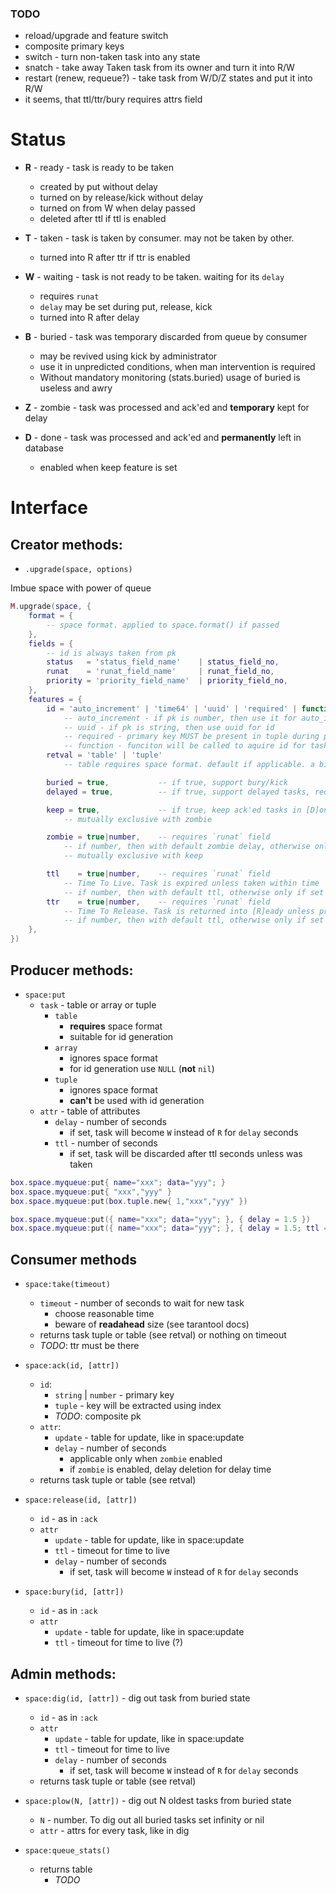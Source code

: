 ### TODO
* reload/upgrade and feature switch
* composite primary keys
* switch - turn non-taken task into any state
* snatch - take away Taken task from its owner and turn it into R/W
* restart (renew, requeue?) - take task from W/D/Z states and put it into R/W
* it seems, that ttl/ttr/bury requires attrs field


# Status

* **R** - ready - task is ready to be taken
	- created by put without delay
	- turned on by release/kick without delay
	- turned on from W when delay passed
	- deleted after ttl if ttl is enabled

* **T** - taken - task is taken by consumer. may not be taken by other.
	- turned into R after ttr if ttr is enabled

* **W** - waiting - task is not ready to be taken. waiting for its `delay`
	- requires `runat`
	- `delay` may be set during put, release, kick
	- turned into R after delay

* **B** - buried - task was temporary discarded from queue by consumer
	- may be revived using kick by administrator
	- use it in unpredicted conditions, when man intervention is required
	- Without mandatory monitoring (stats.buried) usage of buried is useless and awry

* **Z** - zombie - task was processed and ack'ed and **temporary** kept for delay

* **D** - done - task was processed and ack'ed and **permanently** left in database
	- enabled when keep feature is set

# Interface

## Creator methods:

* `.upgrade(space, options)`

Imbue space with power of queue

```lua
M.upgrade(space, {
	format = {
		-- space format. applied to space.format() if passed
	},
	fields = {
		-- id is always taken from pk
		status   = 'status_field_name'    | status_field_no,
		runat    = 'runat_field_name'     | runat_field_no,
		priority = 'priority_field_name'  | priority_field_no,
	},
	features = {
		id = 'auto_increment' | 'time64' | 'uuid' | 'required' | function
			-- auto_increment - if pk is number, then use it for auto_increment
			-- uuid - if pk is string, then use uuid for id
			-- required - primary key MUST be present in tuple during put
			-- function - funciton will be called to aquire id for task
		retval = 'table' | 'tuple'
			-- table requires space format. default if applicable. a bit slower

		buried = true,           -- if true, support bury/kick
		delayed = true,          -- if true, support delayed tasks, requires `runat`

		keep = true,             -- if true, keep ack'ed tasks in [D]one state, instead of deleting
			-- mutually exclusive with zombie

		zombie = true|number,    -- requires `runat` field
			-- if number, then with default zombie delay, otherwise only if set delay during ack
			-- mutually exclusive with keep

		ttl    = true|number,    -- requires `runat` field
			-- Time To Live. Task is expired unless taken within time
			-- if number, then with default ttl, otherwise only if set during put/release
		ttr    = true|number,    -- requires `runat` field
			-- Time To Release. Task is returned into [R]eady unless processed (turned to ack|release from taken) within time
			-- if number, then with default ttl, otherwise only if set during take
	},
})
```

## Producer methods:

* `space:put`
	- `task` - table or array or tuple
		+ `table`
			* **requires** space format
			* suitable for id generation
		+ `array`
			* ignores space format
			* for id generation use `NULL` (**not** `nil`)
		+ `tuple`
			* ignores space format
			* **can't** be used with id generation
	- `attr` - table of attributes
		+ `delay` - number of seconds
			* if set, task will become `W` instead of `R` for `delay` seconds
		+ `ttl` - number of seconds
			* if set, task will be discarded after ttl seconds unless was taken

```lua
box.space.myqueue:put{ name="xxx"; data="yyy"; }
box.space.myqueue:put{ "xxx","yyy" }
box.space.myqueue:put(box.tuple.new{ 1,"xxx","yyy" })

box.space.myqueue:put({ name="xxx"; data="yyy"; }, { delay = 1.5 })
box.space.myqueue:put({ name="xxx"; data="yyy"; }, { delay = 1.5; ttl = 100 })
```

## Consumer methods

* `space:take(timeout)`
	- `timeout` - number of seconds to wait for new task
		+ choose reasonable time
		+ beware of **readahead** size (see tarantool docs)
	- returns task tuple or table (see retval) or nothing on timeout
	- *TODO*: ttr must be there

* `space:ack(id, [attr])`
	- `id`:
		+ `string` | `number` - primary key
		+ `tuple` - key will be extracted using index
		+ *TODO*: composite pk
	- `attr`:
		+ `update` - table for update, like in space:update
		+ `delay` - number of seconds
			* applicable only when `zombie` enabled
			* if `zombie` is enabled, delay deletion for delay time
	- returns task tuple or table (see retval)

* `space:release(id, [attr])`
	- `id` - as in `:ack`
	- `attr`
		+ `update` - table for update, like in space:update
		+ `ttl` - timeout for time to live
		+ `delay` - number of seconds
			* if set, task will become `W` instead of `R` for `delay` seconds

* `space:bury(id, [attr])`
	- `id` - as in `:ack`
	- `attr`
		+ `update` - table for update, like in space:update
		+ `ttl` - timeout for time to live (?)

## Admin methods:

* `space:dig(id, [attr])` - dig out task from buried state
	- `id` - as in `:ack`
	- `attr`
		+ `update` - table for update, like in space:update
		+ `ttl` - timeout for time to live
		+ `delay` - number of seconds
			* if set, task will become `W` instead of `R` for `delay` seconds
	- returns task tuple or table (see retval)

* `space:plow(N, [attr])` - dig out N oldest tasks from buried state
	- `N` - number. To dig out all buried tasks set infinity or nil
	- `attr` - attrs for every task, like in dig

* `space:queue_stats()`
	- returns table
		+ *TODO*

